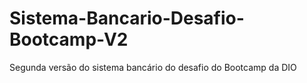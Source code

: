 # Sistema-Bancario-Desafio-Bootcamp-V2

Segunda versão do sistema bancário do desafio do Bootcamp da DIO
